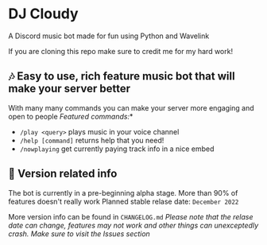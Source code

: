 # DJ Cloudy 
A Discord music bot made for fun using Python and Wavelink

If you are cloning this repo make sure to credit me for my hard work!

## 🎶 Easy to use, rich feature music bot that will make your server better
With many many commands you can make your server more engaging and open to people
 *Featured commands:**
* `/play <query>` plays music in your voice channel
* `/help [command]` returns help that you need!
* `/nowplaying` get currently paying track info in a nice embed

## 📝 Version related info
The bot is currently in a pre-beginning alpha stage. More than 90% of features doesn't really work
Planned stable relase date: `December 2022`

More version info can be found in `CHANGELOG.md`
*Please note that the relase date can change, features may not work and other things can unexceptedly crash. Make sure to visit the Issues section*
